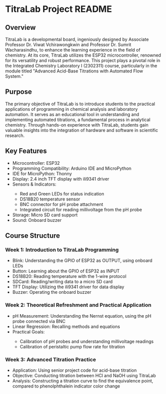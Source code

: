 <h1>TitraLab Project README</h1>

<h2>Overview</h2>
TitraLab is a developmental board, ingeniously designed by Associate Professor Dr. Viwat Vchirawongkwin and Professor Dr. Sumrit Wacharasindhu, to enhance the learning experience in the field of chemistry. At its core, TitraLab utilizes the ESP32 microcontroller, renowned for its versatility and robust performance. This project plays a pivotal role in the Integrated Chemistry Laboratory I (2302311) course, particularly in the module titled "Advanced Acid-Base Titrations with Automated Flow System."

<h2>Purpose</h2>
The primary objective of TitraLab is to introduce students to the practical applications of programming in chemical analysis and laboratory automation. It serves as an educational tool in understanding and implementing automated titrations, a fundamental process in analytical chemistry. Through hands-on experience with TitraLab, students gain valuable insights into the integration of hardware and software in scientific research.

<h2>Key Features</h2>
<ul>
  <li>Microcontroller: ESP32</li>
  <li>Programming Compatibility: Arduino IDE and MicroPython</li>
  <li>IDE for MicroPython: Thonny</li>
  <li>Display: 2.4 inch TFT display with ili9341 driver</li>
  <li>Sensors & Indicators:</li>
  <ul>
    <li>Red and Green LEDs for status indication</li>
    <li>DS18B20 temperature sensor</li>
    <li>BNC connector for pH probe attachment</li>
    <li>Integrated circuit for reading millivoltage from the pH probe</li>
  </ul>
  <li>Storage: Micro SD card support</li>
  <li>Sound: Onboard buzzer</li>
</ul>

<h2>Course Structure</h2>
<h3>Week 1: Introduction to TitraLab Programming</h3>
<ul>
    <li>Blink: Understanding the GPIO of ESP32 as OUTPUT, using onboard LEDs</li>
    <li>Button: Learning about the GPIO of ESP32 as INPUT</li>
    <li>DS18B20: Reading temperature with the 1-wire protocol</li>
    <li>SDCard: Reading/writing data to a micro SD card</li>
    <li>TFT Display: Utilizing the ili9341 driver for data display</li>
    <li>Buzzer: Operating the onboard buzzer</li>
</ul>

<h3>Week 2: Theoretical Refreshment and Practical Application</h3>
<ul>
    <li>pH Measurement: Understanding the Nernst equation, using the pH probe connected via BNC</li>
    <li>Linear Regression: Recalling methods and equations</li>
    <li>Practical Goals:</li>
    <ul>
      <li>Calibration of pH probes and understanding millivoltage readings</li>
      <li>Calibration of peristaltic pump flow rate for titration</li>
    </ul>
</ul>

<h3>Week 3: Advanced Titration Practice</h3>
<ul>
    <li>Application: Using senior project code for acid-base titration</li>
    <li>Objective: Conducting titration between HCl and NaOH using TitraLab</li>
    <li>Analysis: Constructing a titration curve to find the equivalence point, compared to phenolphthalein indicator color change</li>
</ul>

